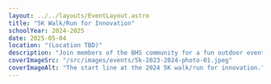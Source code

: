 ```yaml
---
layout: ../../layouts/EventLayout.astro
title: "5K Walk/Run for Innovation"
schoolYear: 2024-2025
date: 2025-05-04
location: "(Location TBD)"
description: "Join members of the BHS community for a fun outdoor event while raising money for innovation."
coverImageSrc: "/src/images/events/5k-2023-2024-photo-01.jpeg"
coverImageAlt: "The start line at the 2024 5K walk/run for innovation."
---
```

